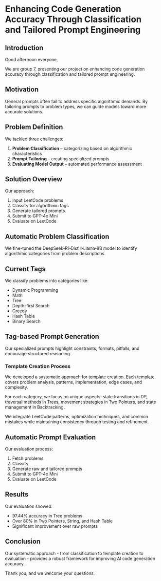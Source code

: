 # Enhancing Code Generation Accuracy Through Classification and Tailored Prompt Engineering

## Introduction
Good afternoon everyone,

We are group 7, presenting our project on enhancing code generation accuracy through classification and tailored prompt engineering.

## Motivation
General prompts often fail to address specific algorithmic demands. By tailoring prompts to problem types, we can guide models toward more accurate solutions.

## Problem Definition
We tackled three challenges:
1. **Problem Classification** – categorizing based on algorithmic characteristics
2. **Prompt Tailoring** – creating specialized prompts
3. **Evaluating Model Output** – automated performance assessment

## Solution Overview
Our approach:
1. Input LeetCode problems
2. Classify for algorithmic tags
3. Generate tailored prompts
4. Submit to GPT-4o Mini
5. Evaluate on LeetCode

## Automatic Problem Classification
We fine-tuned the DeepSeek‑R1‑Distill‑Llama‑8B model to identify algorithmic categories from problem descriptions.

## Current Tags
We classify problems into categories like:
- Dynamic Programming
- Math
- Tree
- Depth-first Search
- Greedy
- Hash Table
- Binary Search

## Tag-based Prompt Generation
Our specialized prompts highlight constraints, formats, pitfalls, and encourage structured reasoning.

### Template Creation Process
We developed a systematic approach for template creation. Each template covers problem analysis, patterns, implementation, edge cases, and complexity.

For each category, we focus on unique aspects: state transitions in DP, traversal methods in Trees, movement strategies in Two Pointers, and state management in Backtracking.

We integrate LeetCode patterns, optimization techniques, and common mistakes while maintaining consistency through testing and refinement.

## Automatic Prompt Evaluation
Our evaluation process:
1. Fetch problems
2. Classify
3. Generate raw and tailored prompts
4. Submit to GPT-4o Mini
5. Evaluate on LeetCode

## Results
Our evaluation showed:
- 97.44% accuracy in Tree problems
- Over 80% in Two Pointers, String, and Hash Table
- Significant improvement over raw prompts

## Conclusion
Our systematic approach - from classification to template creation to evaluation - provides a robust framework for improving AI code generation accuracy.

Thank you, and we welcome your questions. 